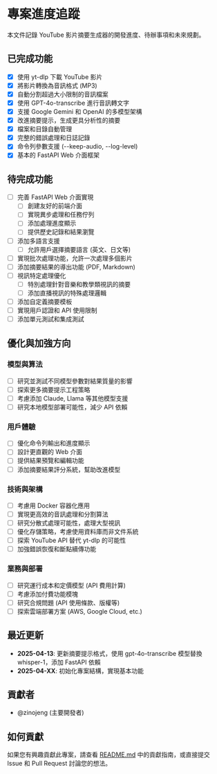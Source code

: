 # 專案進度追蹤

本文件記錄 YouTube 影片摘要生成器的開發進度、待辦事項和未來規劃。

## 已完成功能

- [x] 使用 yt-dlp 下載 YouTube 影片
- [x] 將影片轉換為音訊格式 (MP3)
- [x] 自動分割超過大小限制的音訊檔案
- [x] 使用 GPT-4o-transcribe 進行音訊轉文字
- [x] 支援 Google Gemini 和 OpenAI 的多模型架構
- [x] 改進摘要提示，生成更具分析性的摘要
- [x] 檔案和目錄自動管理
- [x] 完整的錯誤處理和日誌記錄
- [x] 命令列參數支援 (--keep-audio, --log-level)
- [x] 基本的 FastAPI Web 介面框架

## 待完成功能

- [ ] 完善 FastAPI Web 介面實現
  - [ ] 創建友好的前端介面
  - [ ] 實現異步處理和任務佇列
  - [ ] 添加處理進度顯示
  - [ ] 提供歷史記錄和結果瀏覽
- [ ] 添加多語言支援
  - [ ] 允許用戶選擇摘要語言 (英文、日文等)
- [ ] 實現批次處理功能，允許一次處理多個影片
- [ ] 添加摘要結果的導出功能 (PDF, Markdown)
- [ ] 視訊特定處理優化
  - [ ] 特別處理針對音樂和教學類視訊的摘要
  - [ ] 添加直播視訊的特殊處理邏輯
- [ ] 添加自定義摘要模板
- [ ] 實現用戶認證和 API 使用限制
- [ ] 添加單元測試和集成測試

## 優化與加強方向

### 模型與算法

- [ ] 研究並測試不同模型參數對結果質量的影響
- [ ] 探索更多摘要提示工程策略
- [ ] 考慮添加 Claude, Llama 等其他模型支援
- [ ] 研究本地模型部署可能性，減少 API 依賴

### 用戶體驗

- [ ] 優化命令列輸出和進度顯示
- [ ] 設計更直觀的 Web 介面
- [ ] 提供結果預覽和編輯功能
- [ ] 添加摘要結果評分系統，幫助改進模型

### 技術與架構

- [ ] 考慮用 Docker 容器化應用
- [ ] 實現更高效的音訊處理和分割算法
- [ ] 研究分散式處理可能性，處理大型視訊
- [ ] 優化存儲策略，考慮使用資料庫而非文件系統
- [ ] 探索 YouTube API 替代 yt-dlp 的可能性
- [ ] 加強錯誤恢復和斷點續傳功能

### 業務與部署

- [ ] 研究運行成本和定價模型 (API 費用計算)
- [ ] 考慮添加付費功能模塊
- [ ] 研究合規問題 (API 使用條款、版權等)
- [ ] 探索雲端部署方案 (AWS, Google Cloud, etc.)

## 最近更新

- **2025-04-13**: 更新摘要提示格式，使用 gpt-4o-transcribe 模型替換 whisper-1，添加 FastAPI 依賴
- **2025-04-XX**: 初始化專案結構，實現基本功能

## 貢獻者

- @zinojeng (主要開發者)

## 如何貢獻

如果您有興趣貢獻此專案，請查看 [README.md](README.md) 中的貢獻指南，或直接提交 Issue 和 Pull Request 討論您的想法。
